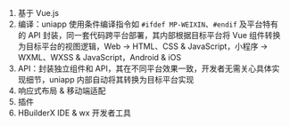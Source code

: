 1. 基于 Vue.js
2. 编译：uniapp 使用条件编译指令如 `#ifdef MP-WEIXIN`、`#endif` 及平台特有的 API 封装，同一套代码跨平台部署，其内部根据目标平台将 Vue 组件转换为目标平台的视图逻辑，Web -> HTML、CSS & JavaScript，小程序 -> WXML、WXSS & JavaScript，Android & iOS
3. API：封装独立组件和 API，其在不同平台效果一致，开发者无需关心具体实现细节，uniapp 内部自动将其转换为目标平台实现
4. 响应式布局 & 移动端适配
5. 插件
6. HBuilderX IDE & wx 开发者工具
